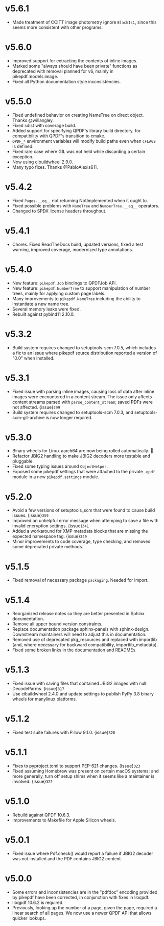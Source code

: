 # v5.6.1

- Made treatment of CCITT image photometry ignore `BlackIs1`, since this seems
  more consistent with other programs.

# v5.6.0

- Improved support for extracting the contents of inline images.
- Marked some "always should have been private" functions as deprecated with removal
  planned for v6, mainly in pikepdf.models.image.
- Fixed all Python documentation style inconsistencies.

# v5.5.0

- Fixed undefined behavior on creating NameTree on direct object. Thanks @willangley.
- Fixed sdist with coverage build.
- Added support for specifying QPDF's library build directory, for compatibility
  with QPDF's transition to cmake.
- `QPDF_*` environment variables will modify build paths even when `CFLAGS` is
  defined.
- Fixed rare case where GIL was not held while discarding a certain exception.
- Now using cibuildwheel 2.9.0.
- Many typo fixes. Thanks @PabloAlexis611.

# v5.4.2

- Fixed `Pages.__eq__` not returning NotImplemented when it ought to.
- Fixed possible problems with `NameTree` and `NumberTree.__eq__` operators.
- Changed to SPDX license headers throughout.

# v5.4.1

- Chores. Fixed ReadTheDocs build, updated versions, fixed a test warning, improved
  coverage, modernized type annotations.

# v5.4.0

- New feature: `pikepdf.Job` bindings to QPDFJob API.
- New feature: `pikepdf.NumberTree` to support manipulation of number trees,
  mainly for applying custom page labels.
- Many improvements to `pikepdf.NameTree` including the ability to instantiate
  a new name tree.
- Several memory leaks were fixed.
- Rebuilt against pybind11 2.10.0.

# v5.3.2

- Build system requires changed to setuptools-scm 7.0.5, which includes a fix to
  an issue where pikepdf source distribution reported a version of "0.0" when installed.

# v5.3.1

- Fixed issue with parsing inline images, causing loss of data after
  inline images were encountered in a content stream. The issue only affects
  content streams parsed with `parse_content_stream`; saved PDFs were not
  affected. {issue}`299`
- Build system requires changed to setuptools-scm 7.0.3, and
  setuptools-scm-git-archive is now longer required.

# v5.3.0

- Binary wheels for Linux aarch64 are now being rolled automatically. 🎉
- Refactor JBIG2 handling to make JBIG2 decoders more testable and pluggable.
- Fixed some typing issues around `ObjectHelper`.
- Exposed some pikepdf settings that were attached to the private `_qpdf` module
  in a new `pikepdf.settings` module.

# v5.2.0

- Avoid a few versions of setuptools_scm that were found to cause build issues. {issue}`359`
- Improved an unhelpful error message when attemping to save a file with invalid
  encryption settings. {issue}`341`
- Added a workaround for XMP metadata blocks that are missing the expected namespace
  tag. {issue}`349`
- Minor improvements to code coverage, type checking, and removed some deprecated
  private methods.

# v5.1.5

- Fixed removal of necessary package `packaging`. Needed for import.

# v5.1.4

- Reorganized release notes so they are better presented in Sphinx documentation.
- Remove all upper bound version constraints.
- Replace documentation package sphinx-panels with sphinx-design. Downstream
  maintainers will need to adjust this in documentation.
- Removed use of deprecated pkg_resources and replaced with importlib (and, where
  necessary for backward compatibility, importlib_metadata).
- Fixed some broken links in the documentation and READMEs.

# v5.1.3

- Fixed issue with saving files that contained JBIG2 images with null DecodeParms.
  {issue}`317`
- Use cibuildwheel 2.4.0 and update settings to publish PyPy 3.8 binary wheels for
  manylinux platforms.

# v5.1.2

- Fixed test suite failures with Pillow 9.1.0. {issue}`328`

# v5.1.1

- Fixes to pyproject.toml to support PEP-621 changes. {issue}`323`
- Fixed assuming Homebrew was present on certain macOS systems; and more generally,
  turn off setup shims when it seems like a maintainer is involved. {issue}`322`

# v5.1.0

- Rebuild against QPDF 10.6.3.
- Improvements to Makefile for Apple Silicon wheels.

# v5.0.1

- Fixed issue where Pdf.check() would report a failure if JBIG2 decoder was not
  installed and the PDF contains JBIG2 content.

# v5.0.0

- Some errors and inconsistencies are in the "pdfdoc" encoding provided by pikepdf
  have been corrected, in conjunction with fixes in libqpdf.
- libqpdf 10.6.2 is required.
- Previously, looking up the number of a page, given the page, required a linear
  search of all pages. We now use a newer QPDF API that allows quicker lookups.

